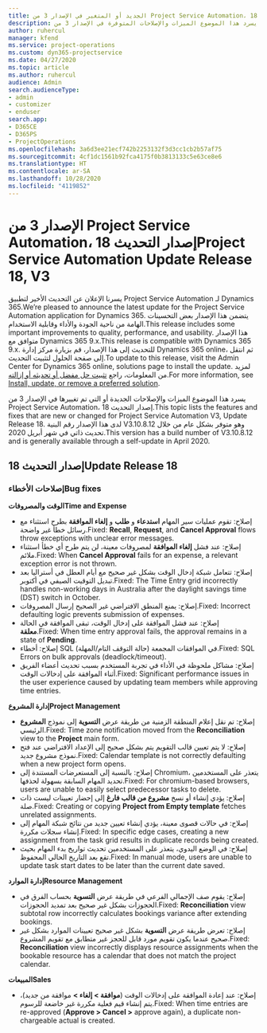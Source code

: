 ```yaml
---
title: الجديد أو المتغير في الإصدار 3 من Project Service Automation، إصدار التحديث 18
description: يسرد هذا الموضوع الميزات والإصلاحات المتوفرة في الإصدار 3 من Project Service Automation، إصدار التحديث 18.
author: ruhercul
manager: kfend
ms.service: project-operations
ms.custom: dyn365-projectservice
ms.date: 04/27/2020
ms.topic: article
ms.author: ruhercul
audience: Admin
search.audienceType:
- admin
- customizer
- enduser
search.app:
- D365CE
- D365PS
- ProjectOperations
ms.openlocfilehash: 3a6d3ee21ecf742b2253132f3d3cc1cb2b57af75
ms.sourcegitcommit: 4cf1dc1561b92fca4175f0b3813133c5e63ce8e6
ms.translationtype: HT
ms.contentlocale: ar-SA
ms.lasthandoff: 10/28/2020
ms.locfileid: "4119852"
---
```

# <a name="project-service-automation-update-release-18-v3"></a><span data-ttu-id="c4e88-103">الإصدار 3 من Project Service Automation، إصدار التحديث 18</span><span class="sxs-lookup"><span data-stu-id="c4e88-103">Project Service Automation Update Release 18, V3</span></span>

<span data-ttu-id="c4e88-104">يسرنا الإعلان عن التحديث الأخير لتطبيق Project Service Automation لـ Dynamics 365.</span><span class="sxs-lookup"><span data-stu-id="c4e88-104">We’re pleased to announce the latest update for the Project Service Automation application for Dynamics 365.</span></span> <span data-ttu-id="c4e88-105">يتضمن هذا الإصدار بعض التحسينات الهامة من ناحية الجودة والأداء وقابلية الاستخدام.</span><span class="sxs-lookup"><span data-stu-id="c4e88-105">This release includes some important improvements to quality, performance, and usability.</span></span> <span data-ttu-id="c4e88-106">هذا الإصدار متوافق مع Dynamics 365 9.x.</span><span class="sxs-lookup"><span data-stu-id="c4e88-106">This release is compatible with Dynamics 365 9.x.</span></span> <span data-ttu-id="c4e88-107">للتحديث إلى هذا الإصدار، قم بزيارة مركز إدارة Dynamics 365 online، ثم انتقل إلى صفحة الحلول لتثبيت التحديث.</span><span class="sxs-lookup"><span data-stu-id="c4e88-107">To update to this release, visit the Admin Center for Dynamics 365 online, solutions page to install the update.</span></span> <span data-ttu-id="c4e88-108">لمزيد من المعلومات، راجع [تثبيت حل مفضل أو تحديثه أو إزالته](https://docs.microsoft.com/power-platform/admin/install-remove-preferred-solution).</span><span class="sxs-lookup"><span data-stu-id="c4e88-108">For more information, see [Install, update, or remove a preferred solution](https://docs.microsoft.com/power-platform/admin/install-remove-preferred-solution).</span></span>

<span data-ttu-id="c4e88-109">يسرد هذا الموضوع الميزات والإصلاحات الجديدة أو التي تم تغييرها في الإصدار 3 من Project Service Automation، إصدار التحديث 18.</span><span class="sxs-lookup"><span data-stu-id="c4e88-109">This topic lists the features and fixes that are new or changed for Project Service Automation V3, Update Release 18.</span></span> <span data-ttu-id="c4e88-110">لدى هذا الإصدار رقم البنية V3.10.8.12 وهو متوفر بشكل عام من خلال تحديث ذاتي في شهر أبريل 2020.</span><span class="sxs-lookup"><span data-stu-id="c4e88-110">This version has a build number of V3.10.8.12 and is generally available through a self-update in April 2020.</span></span>

## <a name="update-release-18"></a><span data-ttu-id="c4e88-111">إصدار التحديث 18</span><span class="sxs-lookup"><span data-stu-id="c4e88-111">Update Release 18</span></span>

### <a name="bug-fixes"></a><span data-ttu-id="c4e88-112">إصلاحات الأخطاء</span><span class="sxs-lookup"><span data-stu-id="c4e88-112">Bug fixes</span></span>

<span data-ttu-id="c4e88-113">**الوقت والمصروفات**</span><span class="sxs-lookup"><span data-stu-id="c4e88-113">**Time and Expense**</span></span>

- <span data-ttu-id="c4e88-114">إصلاح: تقوم عمليات سير المهام **استدعاء** و **طلب** و **إلغاء الموافقة** بطرح استثناء مع رسائل خطأ غير واضحة.</span><span class="sxs-lookup"><span data-stu-id="c4e88-114">Fixed: **Recall**, **Request**, and **Cancel Approval** flows throw exceptions with unclear error messages.</span></span>
- <span data-ttu-id="c4e88-115">إصلاح: عند فشل **إلغاء الموافقة** لمصروفات معينة، لن يتم طرح أي خطأ استثناء ملائم.</span><span class="sxs-lookup"><span data-stu-id="c4e88-115">Fixed: When **Cancel Approval** fails for an expense, a relevant exception error is not thrown.</span></span>
- <span data-ttu-id="c4e88-116">إصلاح: تتعامل شبكة إدخال الوقت بشكل غير صحيح مع أيام العطل في أستراليا بعد تبديل التوقيت الصيفي في أكتوبر.</span><span class="sxs-lookup"><span data-stu-id="c4e88-116">Fixed: The Time Entry grid incorrectly handles non-working days in Australia after the daylight savings time (DST) switch in October.</span></span>
- <span data-ttu-id="c4e88-117">إصلاح: يمنع المنطق الافتراضي غير الصحيح إرسال المصروفات.</span><span class="sxs-lookup"><span data-stu-id="c4e88-117">Fixed: Incorrect defaulting logic prevents submission of expenses.</span></span>
- <span data-ttu-id="c4e88-118">إصلاح: عند فشل الموافقة على إدخال الوقت، تبقى الموافقة في الحالة **معلقة**.</span><span class="sxs-lookup"><span data-stu-id="c4e88-118">Fixed: When time entry approval fails, the approval remains in a state of **Pending**.</span></span>
- <span data-ttu-id="c4e88-119">إصلاح: أخطاء SQL في الموافقات المجمعة (حالة التوقف التام/المهلة).</span><span class="sxs-lookup"><span data-stu-id="c4e88-119">Fixed: SQL Errors on bulk approvals (deadlock/timeout).</span></span>
- <span data-ttu-id="c4e88-120">إصلاح: مشاكل ملحوظة في الأداء في تجربة المستخدم بسبب تحديث أعضاء الفريق أثناء الموافقة على إدخالات الوقت.</span><span class="sxs-lookup"><span data-stu-id="c4e88-120">Fixed: Significant performance issues in the user experience caused by updating team members while approving time entries.</span></span>

<span data-ttu-id="c4e88-121">**إدارة المشروع**</span><span class="sxs-lookup"><span data-stu-id="c4e88-121">**Project Management**</span></span>

- <span data-ttu-id="c4e88-122">إصلاح: تم نقل إعلام المنطقة الزمنية من طريقة عرض **التسوية** إلى نموذج **المشروع** الرئيسي.</span><span class="sxs-lookup"><span data-stu-id="c4e88-122">Fixed: Time zone notification moved from the **Reconciliation** view to the **Project** main form.</span></span>
- <span data-ttu-id="c4e88-123">إصلاح: لا يتم تعيين قالب التقويم يتم بشكل صحيح إلى الإعداد الافتراضي عند فتح نموذج مشروع جديد.</span><span class="sxs-lookup"><span data-stu-id="c4e88-123">Fixed: Calendar template is not correctly defaulting when a new project form opens.</span></span>
- <span data-ttu-id="c4e88-124">إصلاح: بالنسبة إلى المستعرضات المستندة إلى Chromium، يتعذر على المستخدمين تحديد المهام السابقة بسهولة لحذفها.</span><span class="sxs-lookup"><span data-stu-id="c4e88-124">Fixed: For chromium-based browsers, users are unable to easily select predecessor tasks to delete.</span></span>
- <span data-ttu-id="c4e88-125">إصلاح: يؤدي إنشاء أو نسخ **مشروع من قالب فارغ** إلى إحضار تعيينات ليست ذات صلة.</span><span class="sxs-lookup"><span data-stu-id="c4e88-125">Fixed: Creating or copying **Project from Empty template** fetches unrelated assignments.</span></span>
- <span data-ttu-id="c4e88-126">إصلاح: في حالات قصوى معينة، يؤدي إنشاء تعيين جديد من نتائج شبكة المهام إلى إنشاء سجلات مكررة.</span><span class="sxs-lookup"><span data-stu-id="c4e88-126">Fixed: In specific edge cases, creating a new assignment from the task grid results in duplicate records being created.</span></span>
- <span data-ttu-id="c4e88-127">إصلاح: في الوضع اليدوي، يتعذر على المستخدمين تحديث تواريخ بدء المهام بحيث تقع بعد التاريخ الحالي المحفوظ.</span><span class="sxs-lookup"><span data-stu-id="c4e88-127">Fixed: In manual mode, users are unable to update task start dates to be later than the current date saved.</span></span>

<span data-ttu-id="c4e88-128">**إدارة الموارد**</span><span class="sxs-lookup"><span data-stu-id="c4e88-128">**Resource Management**</span></span>

- <span data-ttu-id="c4e88-129">إصلاح: يقوم صف الإجمالي الفرعي في طريقة عرض **التسوية** بحساب الفرق في الحجوزات بشكل غير صحيح بعد تمديد الحجوزات.</span><span class="sxs-lookup"><span data-stu-id="c4e88-129">Fixed: **Reconciliation** view subtotal row incorrectly calculates bookings variance after extending bookings.</span></span>
- <span data-ttu-id="c4e88-130">إصلاح: تعرض طريقة عرض **التسوية** بشكل غير صحيح تعيينات الموارد بشكل غير صحيح عندما يكون تقويم مورد قابل للحجز غير متطابق مع تقويم المشروع.</span><span class="sxs-lookup"><span data-stu-id="c4e88-130">Fixed: **Reconciliation** view incorrectly displays resource assignments when the bookable resource has a calendar that does not match the project calendar.</span></span>

<span data-ttu-id="c4e88-131">**المبيعات**</span><span class="sxs-lookup"><span data-stu-id="c4e88-131">**Sales**</span></span>

- <span data-ttu-id="c4e88-132">إصلاح: عند إعادة الموافقة على إدخالات الوقت (**موافقة > إلغاء >** موافقة من جديد)، يتم إنشاء قيم فعلية مكررة غير خاضعة للرسوم.‬</span><span class="sxs-lookup"><span data-stu-id="c4e88-132">Fixed: When time entries are re-approved (**Approve > Cancel >** approve again), a duplicate non-chargeable actual is created.</span></span>

